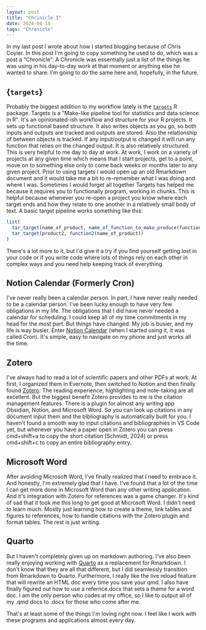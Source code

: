 ```yaml
---
layout: post
title: "Chrinicle I" 
date: 2024-04-14 
tags: "Chronicle"
---
```


In my last post I wrote about how I started blogging because of Chris Coyier.  In this post I'm going to copy something he used to do, which was a post a "Chronicle". A Chronicle was essentially just a list of the things he was using in his day-to-day work at that moment or anything else he wanted to share.  I'm going to do the same here and, hopefully, in the future. 

## {`targets`}
Probably the biggest addition to my workflow lately is the [`targets`](https://books.ropensci.org/targets/) R package. Targets is a "Make-like pipeline tool for statistics and data science in R". It's an opinionated-ish workflow and structure for your R projects. It sets up functional based structure. It also writes objects as you go, so both inputs and outputs are tracked and outputs are stored. Also the relationship of between objects is tracked. If any input/output is changed it will run any function that relies on the changed output. It is also relatively structured.  This is very helpful to me day to day at work. At work, I work on a variety of projects at any given time which means that I start projects, get to a point, move on to something else only to come back weeks or months later to any given project.  Prior to using targets I would open up an old Rmarkdown document and it would take me a bit to re-remember what I was doing and where I was. Sometimes I would forget all together  Targets has helped me because it requires you to functionally program, working in chunks.  This is helpful because whenever you re-open a project you know where each target ends and how they relate to one another in a relatively small body of text.  A basic target pipeline works something like this:
```r
list(
  tar_target(name_of_product, name_of_function_to_make_produce(function_input)),
  tar_target(product2, function2(name_of_product))
)
```
There's a lot more to it, but I'd give it a try if you find yourself getting lost in your code or if you write code where lots of things rely on each other in complex ways and you need help keeping track of everything. 

## Notion Calendar (Formerly Cron)
I've never really been a calendar person.  In part, I have never really needed to be a calendar person. I've been lucky enough to have very few obligations in my life.  The obligations that I did have never needed a calendar for scheduling.  I could keep all of my time commitments in my head for the most part. But things have changed.  My job is busier, and my life is way busier. Enter [Notion Calendar](https://www.notion.so/product/calendar) (when I started using it, it was called Cron).  It's simple, easy to navigate on my phone and just works all the time. 

## Zotero
I've always had to read a lot of scientific papers and other PDFs at work. At first, I organized them in Evernote, then switched to Notion and then finally found [Zotero](https://www.zotero.org/). The reading experience, highlighting and note-taking are all excellent.  But the biggest benefit Zotero provides to me is the citation management features. There is a plugin for almost any writing app Obsidian, Notion, and Microsoft Word. So you can look up citations in any document input them and the bibliography is automatically built for you. I haven't found a smooth way to input citations and bibliographies in VS Code yet, but whenever you have a paper open in Zotero you can press cmd+shift+a to copy the short citation (Schmidt, 2024) or press cmd+shift+c to copy an entire bibliography entry. 

## Microsoft Word
After avoiding Microsoft Word, I've finally realized that I need to embrace it.  And honestly, I'm extremely glad that I have.  I've found that a lot of the time I can get more done in Microsoft Word than any other writing application.  And it's integration with Zotero for references was a game changer.  It's kind of sad that it took me this long to get good at Microsoft Word. I didn't need to learn much.  Mostly just learning how to create a theme, link tables and figures to references, how to handle citations with the Zotero plugin and format tables. The rest is just writing. 

## Quarto
But I haven't completely given up on markdown authoring.  I've also been really enjoying working with [Quarto](https://quarto.org/docs/get-started/) as a replacement for Rmarkdown.  I don't know that they are all that different, but I did seamlessly transition from Rmarkdown to Quarto. Furthermore, I really like the live reload feature that will rewrite an HTML doc every time you save your qmd.  I also have finally figured out how to use a refernce.docx that sets a theme for a word doc.  I am the only person who codes at my office, so I like to output all of my .qmd docs to .docx for those who come after me.  

That's at least some of the things I'm loving right now.  I feel like I work with these programs and applications almost every day.  